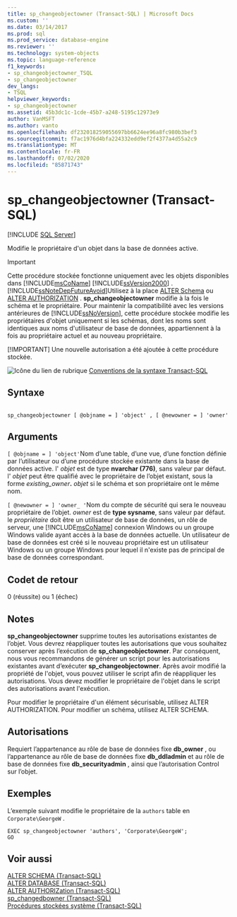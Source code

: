 ```yaml
---
title: sp_changeobjectowner (Transact-SQL) | Microsoft Docs
ms.custom: ''
ms.date: 03/14/2017
ms.prod: sql
ms.prod_service: database-engine
ms.reviewer: ''
ms.technology: system-objects
ms.topic: language-reference
f1_keywords:
- sp_changeobjectowner_TSQL
- sp_changeobjectowner
dev_langs:
- TSQL
helpviewer_keywords:
- sp_changeobjectowner
ms.assetid: 45b3dc1c-1cde-45b7-a248-5195c12973e9
author: VanMSFT
ms.author: vanto
ms.openlocfilehash: df232018259055697bb6624ee96a8fc980b3bef3
ms.sourcegitcommit: f7ac1976d4bfa224332edd9ef2f4377a4d55a2c9
ms.translationtype: MT
ms.contentlocale: fr-FR
ms.lasthandoff: 07/02/2020
ms.locfileid: "85871743"
---
```

# <a name="sp_changeobjectowner-transact-sql"></a>sp_changeobjectowner (Transact-SQL)
[!INCLUDE [SQL Server](../../includes/applies-to-version/sqlserver.md)]

  Modifie le propriétaire d'un objet dans la base de données active.  
  
> [!IMPORTANT]
>  Cette procédure stockée fonctionne uniquement avec les objets disponibles dans [!INCLUDE[msCoName](../../includes/msconame-md.md)] [!INCLUDE[ssVersion2000](../../includes/ssversion2000-md.md)] . [!INCLUDE[ssNoteDepFutureAvoid](../../includes/ssnotedepfutureavoid-md.md)]Utilisez à la place [ALTER Schema](../../t-sql/statements/alter-schema-transact-sql.md) ou [ALTER AUTHORIZATION](../../t-sql/statements/alter-authorization-transact-sql.md) . **sp_changeobjectowner** modifie à la fois le schéma et le propriétaire. Pour maintenir la compatibilité avec les versions antérieures de [!INCLUDE[ssNoVersion](../../includes/ssnoversion-md.md)], cette procédure stockée modifie les propriétaires d'objet uniquement si les schémas, dont les noms sont identiques aux noms d'utilisateur de base de données, appartiennent à la fois au propriétaire actuel et au nouveau propriétaire.  
> 
> [!IMPORTANT]
>  Une nouvelle autorisation a été ajoutée à cette procédure stockée.  
  
 ![Icône du lien de rubrique](../../database-engine/configure-windows/media/topic-link.gif "Icône du lien de rubrique") [Conventions de la syntaxe Transact-SQL](../../t-sql/language-elements/transact-sql-syntax-conventions-transact-sql.md)  
  
## <a name="syntax"></a>Syntaxe  
  
```  
  
sp_changeobjectowner [ @objname = ] 'object' , [ @newowner = ] 'owner'  
```  
  
## <a name="arguments"></a>Arguments  
`[ @objname = ] 'object'`Nom d’une table, d’une vue, d’une fonction définie par l’utilisateur ou d’une procédure stockée existante dans la base de données active. l' *objet* est de type **nvarchar (776)**, sans valeur par défaut. l' *objet* peut être qualifié avec le propriétaire de l’objet existant, sous la forme _existing_owner_**.** _objet_ si le schéma et son propriétaire ont le même nom.  
  
`[ @newowner = ] 'owner_ '`Nom du compte de sécurité qui sera le nouveau propriétaire de l’objet. *owner* est de **type sysname**, sans valeur par défaut. le *propriétaire* doit être un utilisateur de base de données, un rôle de serveur, une [!INCLUDE[msCoName](../../includes/msconame-md.md)] connexion Windows ou un groupe Windows valide ayant accès à la base de données actuelle. Un utilisateur de base de données est créé si le nouveau propriétaire est un utilisateur Windows ou un groupe Windows pour lequel il n'existe pas de principal de base de données correspondant.  
  
## <a name="return-code-values"></a>Codet de retour  
 0 (réussite) ou 1 (échec)  
  
## <a name="remarks"></a>Notes  
 **sp_changeobjectowner** supprime toutes les autorisations existantes de l’objet. Vous devrez réappliquer toutes les autorisations que vous souhaitez conserver après l’exécution de **sp_changeobjectowner**. Par conséquent, nous vous recommandons de générer un script pour les autorisations existantes avant d’exécuter **sp_changeobjectowner**. Après avoir modifié la propriété de l'objet, vous pouvez utiliser le script afin de réappliquer les autorisations. Vous devez modifier le propriétaire de l'objet dans le script des autorisations avant l'exécution.  
  
 Pour modifier le propriétaire d'un élément sécurisable, utilisez ALTER AUTHORIZATION. Pour modifier un schéma, utilisez ALTER SCHEMA.  
  
## <a name="permissions"></a>Autorisations  
 Requiert l’appartenance au rôle de base de données fixe **db_owner** , ou l’appartenance au rôle de base de données fixe **db_ddladmin** et au rôle de base de données fixe **db_securityadmin** , ainsi que l’autorisation Control sur l’objet.  
  
## <a name="examples"></a>Exemples  
 L’exemple suivant modifie le propriétaire de la `authors` table en `Corporate\GeorgeW` .  
  
```  
EXEC sp_changeobjectowner 'authors', 'Corporate\GeorgeW';  
GO  
```  
  
## <a name="see-also"></a>Voir aussi  
 [ALTER SCHEMA &#40;Transact-SQL&#41;](../../t-sql/statements/alter-schema-transact-sql.md)   
 [ALTER DATABASE &#40;Transact-SQL&#41;](../../t-sql/statements/alter-database-transact-sql.md)   
 [ALTER AUTHORIZation &#40;Transact-SQL&#41;](../../t-sql/statements/alter-authorization-transact-sql.md)   
 [sp_changedbowner &#40;Transact-SQL&#41;](../../relational-databases/system-stored-procedures/sp-changedbowner-transact-sql.md)   
 [Procédures stockées système &#40;Transact-SQL&#41;](../../relational-databases/system-stored-procedures/system-stored-procedures-transact-sql.md)  
  
  
